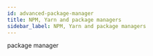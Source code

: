 ```yaml
---
id: advanced-package-manager
title: NPM, Yarn and package managers
sidebar_label: NPM, Yarn and package managers
---
```

package manager